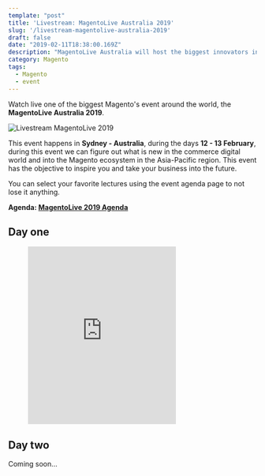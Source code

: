 ```yaml
---
template: "post"
title: 'Livestream: MagentoLive Australia 2019'
slug: '/livestream-magentolive-australia-2019'
draft: false
date: "2019-02-11T18:38:00.169Z"
description: "MagentoLive Australia will host the biggest innovators in eCommerce. Join us in Sydney and discover what’s new in the world of digital commerce and the Magento ecosystem in the Asia-Pacific region. Whether you’re a developer, CMO, or part of a Fortune 500 company, get ready for two days of networking and education that will inspire you to take your business into the future."
category: Magento
tags:
  - Magento
  - event
---
```

Watch live one of the biggest Magento's event around the world, the **MagentoLive Australia 2019**.

![Livestream MagentoLive 2019](https://i.imgur.com/MknZQM6.jpg "Livestream MagentoLive 2019")

This event happens in **Sydney - Australia**, during the days **12 - 13 February**, during this event we can figure out what is new in the commerce digital world and into the Magento ecosystem in the Asia-Pacific region. This event has the objective to inspire you and take your business into the future.

You can select your favorite lectures using the event agenda page to not lose it anything.

**Agenda: [MagentoLive 2019 Agenda](https://live-au.magento.com/agenda)**

## Day one

<figure class="video_container">
    <iframe height="360" src="https://www.youtube-nocookie.com/embed/fqUidqxVsCU" frameborder="0" allow="accelerometer; autoplay; encrypted-media; gyroscope; picture-in-picture" allowfullscreen></iframe>
</figure>

## Day two

Coming soon...
